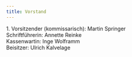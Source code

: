 ```yaml
---
title: Vorstand
---
```


1\. Vorsitzender (kommissarisch): Martin Springer   
Schriftführerin: Annette Reinke  
Kassenwartin: Inge Wolframm  
Beisitzer: Ulrich Kalvelage
